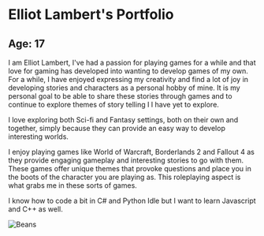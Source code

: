 # Elliot Lambert's Portfolio

## Age: 17

I am Elliot Lambert, I've had a passion for playing games for a while and that love for gaming has developed into wanting to develop games of my own. For a while, I have enjoyed expressing my creativity and find a lot of joy in developing stories and characters as a personal hobby of mine. It is my personal goal to be able to share these stories through games and to continue to explore themes of story telling I I have yet to explore. 

I love exploring both Sci-fi and Fantasy settings, both on their own and together, simply because they can provide an easy way to develop interesting worlds.

I enjoy playing games like World of Warcraft, Borderlands 2 and Fallout 4 as they provide engaging gameplay and interesting stories to go with them. These games offer unique themes that provoke questions and place you in the boots of the character you are playing as. This roleplaying aspect is what grabs me in these sorts of games.

I know how to code a bit in C# and Python Idle but I want to learn Javascript and C++ as well. 

![Beans](https://ih1.redbubble.net/image.894941064.9273/raf,128x128,075,f,101010:01c5ca27c6.u3.jpg)

